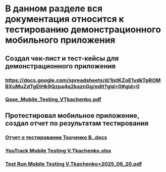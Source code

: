 # В данном разделе вся документация относится к тестированию демонстрационного мобильного приложения

## Создал чек-лист и тест-кейсы для демонстрационного приложения
### https://docs.google.com/spreadsheets/d/1jstKZoE1vdkTpROMBXuMuZdTgEtHk9Qzpa4q2kaznGg/edit?gid=0#gid=0
### [Qase_Mobile_Testing_VTkachenko.pdf](https://github.com/user-attachments/files/20836506/Qase_Mobile_Testing_VTkachenko.pdf)


## Протестировал мобильное приложение, создал отчет по результатам тестирования
### [Отчет о тестировании Ткаченко В..docx](https://github.com/user-attachments/files/20840135/default.docx)
### [YouTrack Mobile Testing V.Tkachenko.xlsx](https://github.com/user-attachments/files/20840152/YouTrack.Mobile.Testing.V.Tkachenko.xlsx)
### [Test Run Mobile Testing V.Tkachenko+2025_06_20.pdf](https://github.com/user-attachments/files/20840154/Test.Run.Mobile.Testing.V.Tkachenko%2B2025_06_20.pdf)
